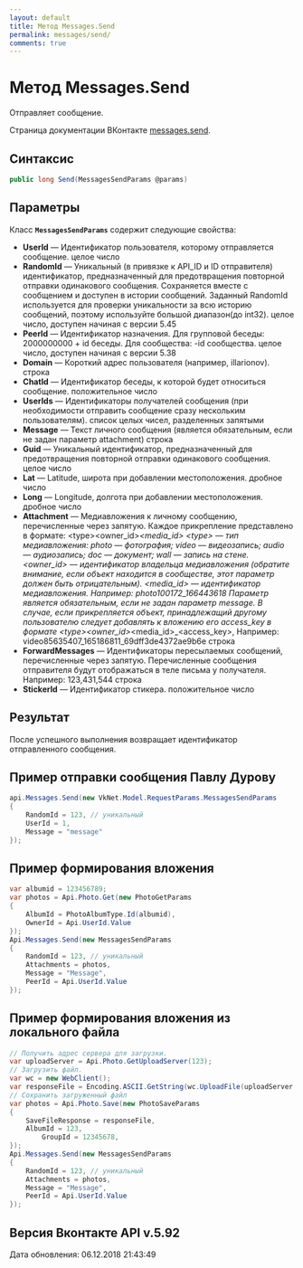 ```yaml
---
layout: default
title: Метод Messages.Send
permalink: messages/send/
comments: true
---
```

# Метод Messages.Send
Отправляет сообщение.

Страница документации ВКонтакте [messages.send](https://vk.com/dev/messages.send).

## Синтаксис
``` csharp
public long Send(MessagesSendParams @params)
```

## Параметры
Класс **`MessagesSendParams`** содержит следующие свойства:

+ **UserId** — Идентификатор пользователя, которому отправляется сообщение. целое число
+ **RandomId** — Уникальный (в привязке к API_ID и ID отправителя) идентификатор, предназначенный для предотвращения повторной отправки одинакового сообщения. Сохраняется вместе с сообщением и доступен в истории сообщений. Заданный RandomId используется для проверки уникальности за всю историю сообщений, поэтому используйте большой диапазон(до int32).
целое число, доступен начиная с версии 5.45
+ **PeerId** — Идентификатор назначения. 
Для групповой беседы: 
2000000000 + id беседы. 
Для сообщества: 
-id сообщества. 
 целое число, доступен начиная с версии 5.38
+ **Domain** — Короткий адрес пользователя (например, illarionov). строка
+ **ChatId** — Идентификатор беседы, к которой будет относиться сообщение. положительное число
+ **UserIds** — Идентификаторы получателей сообщения (при необходимости отправить сообщение сразу нескольким пользователям). список целых чисел, разделенных запятыми
+ **Message** — Текст личного cообщения (является обязательным, если не задан параметр attachment) строка
+ **Guid** — Уникальный идентификатор, предназначенный для предотвращения повторной отправки одинакового сообщения. целое число
+ **Lat** — Latitude, широта при добавлении местоположения. дробное число
+ **Long** — Longitude, долгота при добавлении местоположения. дробное число
+ **Attachment** — Медиавложения к личному сообщению, перечисленные через запятую. Каждое прикрепление представлено в формате:
&lt;type&gt;&lt;owner_id&gt;_&lt;media_id&gt;
&lt;type&gt; — тип медиавложения: 
photo — фотография; 
video — видеозапись; 
audio — аудиозапись; 
doc — документ; 
wall — запись на стене.
&lt;owner_id&gt; — идентификатор владельца медиавложения (обратите внимание, если объект находится в сообществе, этот параметр должен быть отрицательным).
&lt;media_id&gt; — идентификатор медиавложения.
Например:
photo100172_166443618
Параметр является обязательным, если не задан параметр message. 
В случае, если прикрепляется объект, принадлежащий другому пользователю следует добавлять к вложению его access_key в формате &lt;type&gt;&lt;owner_id&gt;_&lt;media_id&gt;_&lt;access_key&gt;, Например: video85635407_165186811_69dff3de4372ae9b6e строка
+ **ForwardMessages** — Идентификаторы пересылаемых сообщений, перечисленные через запятую. Перечисленные сообщения отправителя будут отображаться в теле письма у получателя.
Например:
123,431,544 строка
+ **StickerId** — Идентификатор стикера. положительное число

## Результат
После успешного выполнения возвращает идентификатор отправленного сообщения.

## Пример отправки сообщения Павлу Дурову
``` csharp
api.Messages.Send(new VkNet.Model.RequestParams.MessagesSendParams
{
    RandomId = 123, // уникальный
    UserId = 1,
    Message = "message"
});
```

## Пример формирования вложения
``` csharp
var albumid = 123456789;
var photos = Api.Photo.Get(new PhotoGetParams
{
	AlbumId = PhotoAlbumType.Id(albumid),
	OwnerId = Api.UserId.Value
});
Api.Messages.Send(new MessagesSendParams
{
    RandomId = 123, // уникальный
	Attachments = photos,
	Message = "Message",
	PeerId = Api.UserId.Value
});
```

## Пример формирования вложения из локального файла
``` csharp
// Получить адрес сервера для загрузки.
var uploadServer = Api.Photo.GetUploadServer(123);
// Загрузить файл.
var wc = new WebClient();
var responseFile = Encoding.ASCII.GetString(wc.UploadFile(uploadServer.UploadUrl, @"fullPathToImage.jpg"));
// Сохранить загруженный файл
var photos = Api.Photo.Save(new PhotoSaveParams
{
	SaveFileResponse = responseFile,
	AlbumId = 123,
        GroupId = 12345678,
});
Api.Messages.Send(new MessagesSendParams
{
    RandomId = 123, // уникальный
	Attachments = photos,
	Message = "Message",
	PeerId = Api.UserId.Value
});
```

## Версия Вконтакте API v.5.92
Дата обновления: 06.12.2018 21:43:49
